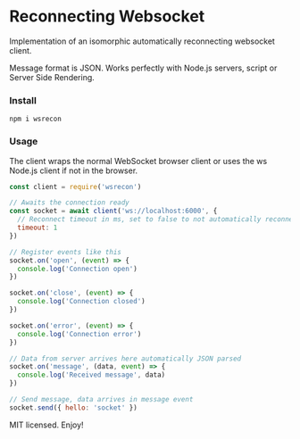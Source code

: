 # Reconnecting Websocket

Implementation of an isomorphic automatically reconnecting websocket client.

Message format is JSON. Works perfectly with Node.js servers, script or Server Side Rendering.

### Install
```
npm i wsrecon
```

### Usage
The client wraps the normal WebSocket browser client or uses the ws Node.js client if not in the browser.

```js
const client = require('wsrecon')

// Awaits the connection ready
const socket = await client('ws://localhost:6000', {
  // Reconnect timeout in ms, set to false to not automatically reconnect
  timeout: 1
})

// Register events like this
socket.on('open', (event) => {
  console.log('Connection open')
})

socket.on('close', (event) => {
  console.log('Connection closed')
})

socket.on('error', (event) => {
  console.log('Connection error')
})

// Data from server arrives here automatically JSON parsed
socket.on('message', (data, event) => {
  console.log('Received message', data)
})

// Send message, data arrives in message event
socket.send({ hello: 'socket' })
```

MIT licensed. Enjoy!
